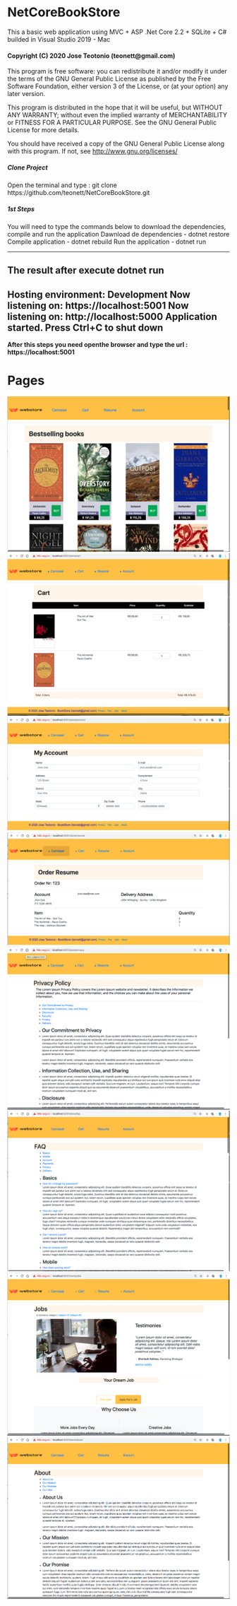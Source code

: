 # NetCoreBookStore

<p>This a basic web application using MVC + ASP .Net Core 2.2 + SQLite + C# builded in Visual Studio 2019 - Mac </p>

<h4>Copyright (C) 2020 Jose Teotonio (teonett@gmail.com)
</h4>
<p>
This program is free software: you can redistribute it and/or modify it under the terms of the GNU General Public License as published by
the Free Software Foundation, either version 3 of the License, or (at your option) any later version.

This program is distributed in the hope that it will be useful, but WITHOUT ANY WARRANTY; without even the implied warranty of
MERCHANTABILITY or FITNESS FOR A PARTICULAR PURPOSE.  See the GNU General Public License for more details.

You should have received a copy of the GNU General Public License along with this program.  If not, see <http://www.gnu.org/licenses/>
</p>

<h5>Clone Project</h5>
Open the terminal and type :
git clone https://github.com/teonett/NetCoreBookStore.git

<h5>1st Steps</h5>
You will need to type the commands below to download the dependencies, compile and run the application
Dawnload de dependencies - dotnet restore
Compile application - dotnet rebuild
Run the application - dotnet run

--------------------------------------------------
<b>The result after execute dotnet run<b>
--------------------------------------------------
Hosting environment: Development
Now listening on: https://localhost:5001
Now listening on: http://localhost:5000
Application started. Press Ctrl+C to shut down
--------------------------------------------------
  
After this steps you need openthe browser and type the url : https://localhost:5001

<h1> Pages </h1>
<img src="https://github.com/teonett/NetCoreBookStore/blob/master/NetCoreBookStores/wwwroot/images/pages/01-Carrossel.png">

<img src="https://github.com/teonett/NetCoreBookStore/blob/master/NetCoreBookStores/wwwroot/images/pages/02-Cart.png">

<img src="https://github.com/teonett/NetCoreBookStore/blob/master/NetCoreBookStores/wwwroot/images/pages/03Account.png">

<img src="https://github.com/teonett/NetCoreBookStore/blob/master/NetCoreBookStores/wwwroot/images/pages/04-Resume.png">

<img src="https://github.com/teonett/NetCoreBookStore/blob/master/NetCoreBookStores/wwwroot/images/pages/05-Privacy.png">

<img src="https://github.com/teonett/NetCoreBookStore/blob/master/NetCoreBookStores/wwwroot/images/pages/06-Faq.png">

<img src="https://github.com/teonett/NetCoreBookStore/blob/master/NetCoreBookStores/wwwroot/images/pages/07-Jobs.png">

<img src="https://github.com/teonett/NetCoreBookStore/blob/master/NetCoreBookStores/wwwroot/images/pages/%2008-About.png">


